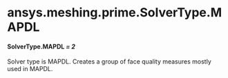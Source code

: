 <a id="ansys-meshing-prime-solvertype-mapdl"></a>

# ansys.meshing.prime.SolverType.MAPDL

<a id="ansys.meshing.prime.SolverType.MAPDL"></a>

#### SolverType.MAPDL *= 2*

Solver type is MAPDL. Creates a group of face quality measures mostly used in MAPDL.

<!-- !! processed by numpydoc !! -->
